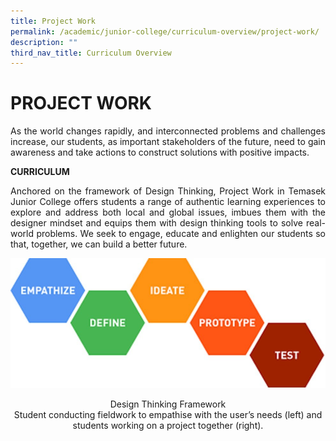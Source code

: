 ```yaml
---
title: Project Work
permalink: /academic/junior-college/curriculum-overview/project-work/
description: ""
third_nav_title: Curriculum Overview
---
```

# PROJECT WORK

<p style="text-align: justify;">As the world changes rapidly, and interconnected problems and challenges increase, our students, as important stakeholders of the future, need to gain awareness and take actions to construct solutions with positive impacts.</p>

**CURRICULUM**

<p style="text-align: justify;">Anchored on the framework of Design Thinking, Project Work in Temasek Junior College offers students a range of authentic learning experiences to explore and address both local and global issues, imbues them with the designer mindset and equips them with design thinking tools to solve real-world problems. We seek to engage, educate and enlighten our students so that, together, we can build a better future.</p>

![](/images/Academic/Curriculum%20Overview/Project%20Work/PW%201.jpg)

<center>Design Thinking Framework</center>

<center>Student conducting fieldwork to empathise with the user’s needs (left) and students working on a project together (right).</center>
